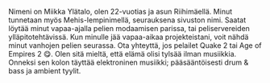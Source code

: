 Nimeni on Miikka Ylätalo, olen 22-vuotias ja asun Riihimäellä. Minut tunnetaan myös Mehis-lempinimellä, seurauksena sivuston nimi. Saatat löytää minut vapaa-ajalla pelien modaamisen parissa, tai peliservereiden ylläpitotehtävissä. Kun minulle jää vapaa-aikaa projekteistani, voit nähdä minut vanhojen pelien seurassa. Ota yhteyttä, jos pelailet Quake 2 tai Age of Empires 2 😋. Olen sitä mieltä, että elämä olisi tylsää ilman musiikkia. Onneksi sen kolon täyttää elektroninen musiikki; pääsääntöisesti drum & bass ja ambient tyylit.
